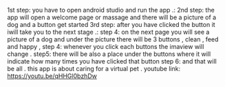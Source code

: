 1st step: you have to open android studio and run the app .: 2nd step: the app will open a welcome page or massage and there will be a picture of a dog and a button get started 
3rd step: after you have clicked the button it iwill take you to the next stage .: step 4: on the next page you will  see a picture of a dog and under the picture there will be 3 buttons , 
clean , feed and happy , step 4: whenever you click each buttons the imaview will change . step5: there will be also a place under the buttons where it will indicate how many times 
you have clicked that button 
step 6: and that will be all . this app is about caring for a virtual pet .
youtube link:
https://youtu.be/qHHGl0bzhDw 
